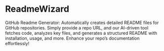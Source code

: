# ReadmeWizard
GitHub Readme Generator: Automatically creates detailed README files for GitHub repositories. Simply provide a repo URL, and our AI-driven tool fetches code, analyzes key files, and generates a structured README with installation, usage, and more. Enhance your repo’s documentation effortlessly!
